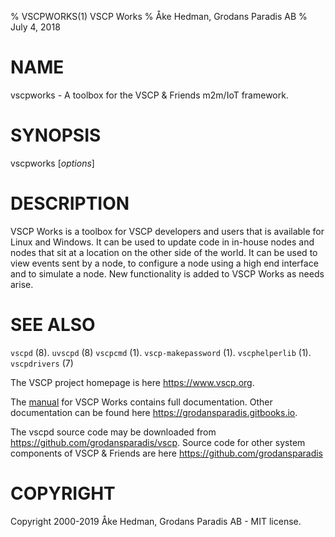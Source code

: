 % VSCPWORKS(1) VSCP Works
% Åke Hedman, Grodans Paradis AB
% July 4, 2018

# NAME

vscpworks - A toolbox for the VSCP & Friends m2m/IoT framework.

# SYNOPSIS

vscpworks [*options*]

# DESCRIPTION
VSCP Works is a toolbox for VSCP developers and users that is available for Linux and Windows. It can be used to update code in in-house nodes and nodes that sit at a location on the other side of the world. It can be used to view events sent by a node, to configure a node using a high end interface and to simulate a node. New functionality is added to VSCP Works as needs arise.

# SEE ALSO

`vscpd` (8).
`uvscpd` (8)
`vscpcmd` (1).
`vscp-makepassword` (1).
`vscphelperlib` (1).
`vscpdrivers` (7)

The VSCP project homepage is here <https://www.vscp.org>.

The [manual](https://grodansparadis.gitbooks.io/vscp-works) for VSCP Works contains full documentation. Other documentation can be found here <https://grodansparadis.gitbooks.io>.

The vscpd source code may be downloaded from <https://github.com/grodansparadis/vscp>. Source code for other system components of VSCP & Friends are here <https://github.com/grodansparadis>

# COPYRIGHT
Copyright 2000-2019 Åke Hedman, Grodans Paradis AB - MIT license.
